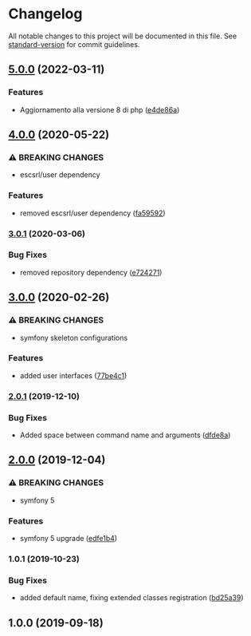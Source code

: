 # Changelog

All notable changes to this project will be documented in this file. See [standard-version](https://github.com/conventional-changelog/standard-version) for commit guidelines.

## [5.0.0](https://github.com/thunderBestPower/command/compare/v4.0.0...v5.0.0) (2022-03-11)


### Features

* Aggiornamento alla versione 8 di php ([e4de86a](https://github.com/thunderBestPower/command/commit/e4de86a3c63d83804ab20e9b0981052cb97d24b7))

## [4.0.0](https://github.com/escsrl/command/compare/v3.0.1...v4.0.0) (2020-05-22)


### ⚠ BREAKING CHANGES

* escsrl/user dependency

### Features

* removed escsrl/user dependency ([fa59592](https://github.com/escsrl/command/commit/fa595920e4521370ece521ee5029bfee46c18317))

### [3.0.1](https://github.com/escsrl/command/compare/v3.0.0...v3.0.1) (2020-03-06)


### Bug Fixes

* removed repository dependency ([e724271](https://github.com/escsrl/command/commit/e7242717db56706af0344cf080a8817c46dc4b87))

## [3.0.0](https://github.com/escsrl/command/compare/v2.0.1...v3.0.0) (2020-02-26)


### ⚠ BREAKING CHANGES

* symfony skeleton configurations

### Features

* added user interfaces ([77be4c1](https://github.com/escsrl/command/commit/77be4c1df3224ab14b1e5c79f7c584d3dc588534))

### [2.0.1](https://github.com/escsrl/command/compare/v2.0.0...v2.0.1) (2019-12-10)

### Bug Fixes

* Added space between command name and arguments ([dfde8a](https://github.com/escsrl/command/commit/dfde8a93520a795c392f7739920884c2248e639d))

## [2.0.0](https://github.com/escsrl/command/compare/v1.0.1...v2.0.0) (2019-12-04)


### ⚠ BREAKING CHANGES

* symfony 5

### Features

* symfony 5 upgrade ([edfe1b4](https://github.com/escsrl/command/commit/edfe1b48fd7b998b1ccfe1573377141fe451ac1c))

### 1.0.1 (2019-10-23)

### Bug Fixes

* added default name, fixing extended classes registration ([bd25a39](https://github.com/escsrl/command/commit/bd25a396896e774789b104436d9cef462bcc5ad2))

## 1.0.0 (2019-09-18)
